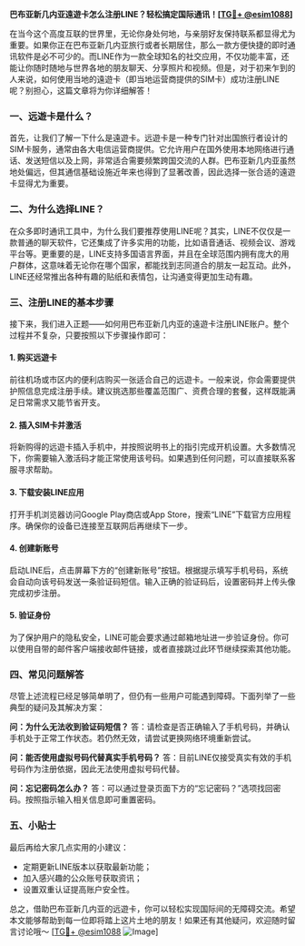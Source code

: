 **巴布亚新几内亚遠遊卡怎么注册LINE？轻松搞定国际通讯！[[TG💪+ @esim1088](https://t.me/s/esim1088)]**

在当今这个高度互联的世界里，无论你身处何地，与亲朋好友保持联系都显得尤为重要。如果你正在巴布亚新几内亚旅行或者长期居住，那么一款方便快捷的即时通讯软件是必不可少的。而LINE作为一款全球知名的社交应用，不仅功能丰富，还能让你随时随地与世界各地的朋友聊天、分享照片和视频。但是，对于初来乍到的人来说，如何使用当地的遠遊卡（即当地运营商提供的SIM卡）成功注册LINE呢？别担心，这篇文章将为你详细解答！

### 一、远遊卡是什么？

首先，让我们了解一下什么是遠遊卡。远遊卡是一种专门针对出国旅行者设计的SIM卡服务，通常由各大电信运营商提供。它允许用户在国外使用本地网络进行通话、发送短信以及上网，非常适合需要频繁跨国交流的人群。巴布亚新几内亚虽然地处偏远，但其通信基础设施近年来也得到了显著改善，因此选择一张合适的遠遊卡显得尤为重要。

### 二、为什么选择LINE？

在众多即时通讯工具中，为什么我们要推荐使用LINE呢？其实，LINE不仅仅是一款普通的聊天软件，它还集成了许多实用的功能，比如语音通话、视频会议、游戏平台等。更重要的是，LINE支持多国语言界面，并且在全球范围内拥有庞大的用户群体，这意味着无论你在哪个国家，都能找到志同道合的朋友一起互动。此外，LINE还经常推出各种有趣的贴纸和表情包，让沟通变得更加生动有趣。

### 三、注册LINE的基本步骤

接下来，我们进入正题——如何用巴布亚新几内亚的遠遊卡注册LINE账户。整个过程并不复杂，只要按照以下步骤操作即可：

#### 1. 购买远遊卡
前往机场或市区内的便利店购买一张适合自己的远遊卡。一般来说，你会需要提供护照信息完成注册手续。建议挑选那些覆盖范围广、资费合理的套餐，这样既能满足日常需求又能节省开支。

#### 2. 插入SIM卡并激活
将新购得的远遊卡插入手机中，并按照说明书上的指引完成开机设置。大多数情况下，你需要输入激活码才能正常使用该号码。如果遇到任何问题，可以直接联系客服寻求帮助。

#### 3. 下载安装LINE应用
打开手机浏览器访问Google Play商店或App Store，搜索“LINE”下载官方应用程序。确保你的设备已连接至互联网后再继续下一步。

#### 4. 创建新账号
启动LINE后，点击屏幕下方的“创建新账号”按钮。根据提示填写手机号码，系统会自动向该号码发送一条验证码短信。输入正确的验证码后，设置密码并上传头像完成初步注册。

#### 5. 验证身份
为了保护用户的隐私安全，LINE可能会要求通过邮箱地址进一步验证身份。你可以使用自带的邮件客户端接收邮件链接，或者直接跳过此环节继续探索其他功能。

### 四、常见问题解答

尽管上述流程已经足够简单明了，但仍有一些用户可能遇到障碍。下面列举了一些典型的疑问及其解决方案：

**问：为什么无法收到验证码短信？**
答：请检查是否正确输入了手机号码，并确认手机处于正常工作状态。若仍然无效，请尝试更换网络环境重新尝试。

**问：能否使用虚拟号码代替真实手机号码？**
答：目前LINE仅接受真实有效的手机号码作为注册依据，因此无法使用虚拟号码代替。

**问：忘记密码怎么办？**
答：可以通过登录页面下方的“忘记密码？”选项找回密码。按照指示输入相关信息即可重置密码。

### 五、小贴士

最后再给大家几点实用的小建议：
- 定期更新LINE版本以获取最新功能；
- 加入感兴趣的公众账号获取资讯；
- 设置双重认证提高账户安全性。

总之，借助巴布亚新几内亚的远遊卡，你可以轻松实现国际间的无障碍交流。希望本文能够帮助到每一位即将踏上这片土地的朋友！如果还有其他疑问，欢迎随时留言讨论哦～ [[TG💪+ @esim1088](https://t.me/s/esim1088) ![Image](https://i.postimg.cc/4NQfJmqS/Snipaste-2025-05-13-00-14-12.png)]
